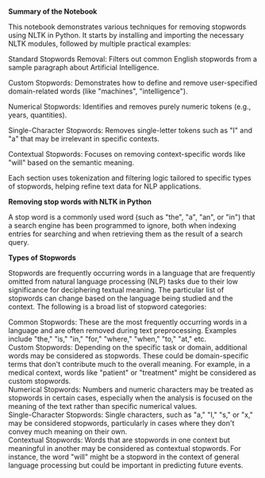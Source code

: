 **Summary of the Notebook**

This notebook demonstrates various techniques for removing stopwords using NLTK in Python. It starts by installing and importing the necessary NLTK modules, followed by multiple practical examples:

Standard Stopwords Removal: Filters out common English stopwords from a sample paragraph about Artificial Intelligence.

Custom Stopwords: Demonstrates how to define and remove user-specified domain-related words (like "machines", "intelligence").

Numerical Stopwords: Identifies and removes purely numeric tokens (e.g., years, quantities).

Single-Character Stopwords: Removes single-letter tokens such as "I" and "a" that may be irrelevant in specific contexts.

Contextual Stopwords: Focuses on removing context-specific words like "will" based on the semantic meaning.

Each section uses tokenization and filtering logic tailored to specific types of stopwords, helping refine text data for NLP applications.


**Removing stop words with NLTK in Python**

A stop word is a commonly used word (such as "the", "a", "an", or "in") that a search engine has been programmed to ignore, both when indexing entries for searching and when retrieving them as the result of a search query.

**Types of Stopwords**

Stopwords are frequently occurring words in a language that are frequently omitted from natural language processing (NLP) tasks due to their low significance for deciphering textual meaning. The particular list of stopwords can change based on the language being studied and the context. The following is a broad list of stopword categories:

Common Stopwords: These are the most frequently occurring words in a language and are often removed during text preprocessing. Examples include "the," "is," "in," "for," "where," "when," "to," "at," etc.\
Custom Stopwords: Depending on the specific task or domain, additional words may be considered as stopwords. These could be domain-specific terms that don't contribute much to the overall meaning. For example, in a medical context, words like "patient" or "treatment" might be considered as custom stopwords.\
Numerical Stopwords: Numbers and numeric characters may be treated as stopwords in certain cases, especially when the analysis is focused on the meaning of the text rather than specific numerical values.\
Single-Character Stopwords: Single characters, such as "a," "I," "s," or "x," may be considered stopwords, particularly in cases where they don't convey much meaning on their own.\
Contextual Stopwords: Words that are stopwords in one context but meaningful in another may be considered as contextual stopwords. For instance, the word "will" might be a stopword in the context of general language processing but could be important in predicting future events.

